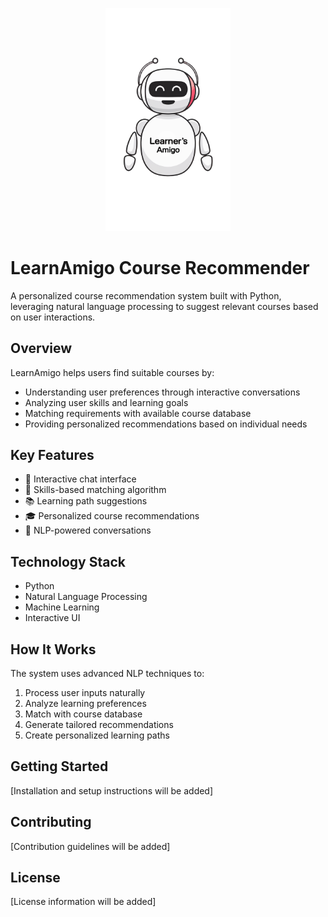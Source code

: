 <p align="center">
  <img src="public/learneramigologo1.webp" alt="LearnAmigo Logo" width="200"/>
</p>

# LearnAmigo Course Recommender

A personalized course recommendation system built with Python, leveraging natural language processing to suggest relevant courses based on user interactions.

## Overview

LearnAmigo helps users find suitable courses by:
- Understanding user preferences through interactive conversations
- Analyzing user skills and learning goals
- Matching requirements with available course database
- Providing personalized recommendations based on individual needs

## Key Features
- 💬 Interactive chat interface
- 🎯 Skills-based matching algorithm
- 📚 Learning path suggestions
- 🎓 Personalized course recommendations
- 🤖 NLP-powered conversations

## Technology Stack
- Python
- Natural Language Processing
- Machine Learning
- Interactive UI

## How It Works
The system uses advanced NLP techniques to:
1. Process user inputs naturally
2. Analyze learning preferences
3. Match with course database
4. Generate tailored recommendations
5. Create personalized learning paths

## Getting Started
[Installation and setup instructions will be added]

## Contributing
[Contribution guidelines will be added]

## License
[License information will be added]